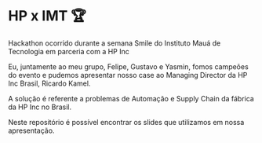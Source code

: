 # HP x IMT 🏆
Hackathon ocorrido durante a semana Smile do Instituto Mauá de Tecnologia em parceria com a HP Inc

Eu, juntamente ao meu grupo, Felipe, Gustavo e Yasmin, fomos campeões do evento e pudemos apresentar nosso case
ao Managing Director da HP Inc Brasil, Ricardo Kamel.

A solução é referente a problemas de Automação e Supply Chain da fábrica da HP Inc no Brasil.

Neste repositório é possível encontrar os slides que utilizamos em nossa apresentação.
